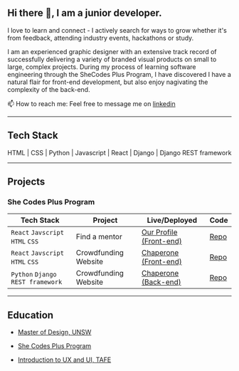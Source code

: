 ## Hi there 👋, I am a junior developer. 
I love to learn and connect - I actively search for ways to grow whether it's from feedback, attending industry events, hackathons or study. 

I am an experienced graphic designer with an extensive track record of successfully delivering a variety of branded visual products on small to large, complex projects. During my process of learning software engineering through the SheCodes Plus Program, I have discovered I have a natural flair for front-end development, but also enjoy nagivating the complexity of the back-end.

📫 How to reach me: Feel free to message me on [linkedin](https://www.linkedin.com/in/annijix/)

------------------

## Tech Stack

HTML | CSS | Python | Javascript | React | Django | Django REST framework

------------------

## Projects

### She Codes Plus Program

| Tech Stack  | Project | Live/Deployed | Code |
| ------------- | ------------- | ------------- | ------------- |
| `React` `Javscript` `HTML` `CSS`| Find a mentor | [Our Profile (Front-end)](https://our-people.netlify.app/) | [Repo](https://github.com/SheCodesAus/react-ionaries_2023_group_frontend) |
| `React` `Javscript` `HTML` `CSS` | Crowdfunding Website  | [Chaperone (Front-end)](https://inspiring-pudding-aa9c51.netlify.app)| [Repo](https://github.com/AnnieJDesigns/chaperone-crowdfunding)|
| `Python` `Django REST framework`| Crowdfunding Website  | [Chaperone (Back-end)](https://empty-silence-2325.fly.dev/)| [Repo](https://github.com/SheCodesAus/she-codes-crowdfunding-api-project-AnnieJDesigns)|

------------------

## Education

- [Master of Design, UNSW](https://www.handbook.unsw.edu.au/postgraduate/programs/2019/9313?year=2019)
* [She Codes Plus Program](https://shecodes.com.au/program/plus/)
+ [Introduction to UX and UI, TAFE](https://www.tafensw.edu.au/course-areas/design-and-media/courses/statement-of-attainment-in-ux-ui-design--900-83048)


<!--
**AnnieJDesigns/AnnieJDesigns** is a ✨ _special_ ✨ repository because its `README.md` (this file) appears on your GitHub profile.

Here are some ideas to get you started:

- 🔭 I’m currently working on ...
- 🌱 I’m currently learning ...
- 👯 I’m looking to collaborate on ...
- 🤔 I’m looking for help with ...
- 💬 Ask me about ...
- 📫 How to reach me: ...
- 😄 Pronouns: ...
- ⚡ Fun fact: ...
-->
